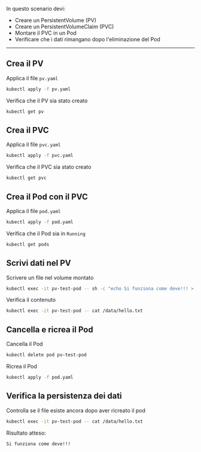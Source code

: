 In questo scenario devi:

- Creare un PersistentVolume (PV)
- Creare un PersistentVolumeClaim (PVC)
- Montare il PVC in un Pod
- Verificare che i dati rimangano dopo l'eliminazione del Pod
---

## Crea il PV
Applica il file `pv.yaml`
```bash
kubectl apply -f pv.yaml
```
Verifica che il PV sia stato creato
```bash
kubectl get pv
```

## Crea il PVC
Applica il file `pvc.yaml`
```bash
kubectl apply -f pvc.yaml
```
Verifica che il PVC sia stato creato
```bash
kubectl get pvc
```

## Crea il Pod con il PVC
Applica il file `pod.yaml`
```bash
kubectl apply -f pod.yaml
```
Verifica che il Pod sia in `Running`
```bash
kubectl get pods
```

## Scrivi dati nel PV
Scrivere un file nel volume montato
```bash
kubectl exec -it pv-test-pod -- sh -c "echo Si funziona come deve!!! > /data/hello.txt"
```
Verifica il contenuto
```bash
kubectl exec -it pv-test-pod -- cat /data/hello.txt
```

## Cancella e ricrea il Pod
Cancella il Pod
```bash
kubectl delete pod pv-test-pod
```
Ricrea il Pod
```bash
kubectl apply -f pod.yaml
```

## Verifica la persistenza dei dati
Controlla se il file esiste ancora dopo aver ricreato il pod
```bash
kubectl exec -it pv-test-pod -- cat /data/hello.txt
```
Risultato atteso:
```bash
Si funziona come deve!!!
```


